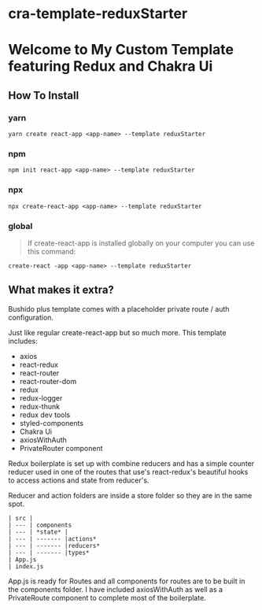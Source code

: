 # cra-template-reduxStarter

# Welcome to My Custom Template featuring Redux and Chakra Ui

## How To Install

### yarn

`yarn create react-app <app-name> --template reduxStarter`

### npm

`npm init react-app <app-name> --template reduxStarter`

### npx

`npx create-react-app <app-name> --template reduxStarter`

### global

> If create-react-app is installed globally on your computer you can use this command:

`create-react -app <app-name> --template reduxStarter`

## What makes it extra?

Bushido plus template comes with a placeholder private route / auth configuration.

Just like regular create-react-app but so much more. This template includes:

- axios
- react-redux
- react-router
- react-router-dom
- redux
- redux-logger
- redux-thunk
- redux dev tools
- styled-components
- Chakra Ui
- axiosWithAuth
- PrivateRouter component

Redux boilerplate is set up with combine reducers and has a simple counter reducer used in one of the routes that use's react-redux's beautiful hooks to access actions and state from reducer's.

Reducer and action folders are inside a store folder so they are in the same spot.

```
| src |
| --- | components
| --- | *state* |
| --- | ------- |actions*
| --- | ------- |reducers*
| --- | ------- |types*
| App.js
| index.js
```

App.js is ready for Routes and all components for routes are to be built in the components folder.
I have included axiosWithAuth as well as a PrivateRoute component to complete most of the boilerplate.
